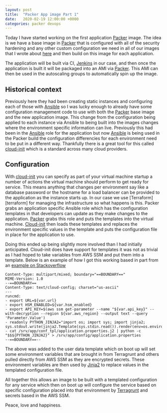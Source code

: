```yaml
---
layout: post
title:  "Packer App image Part 1"
date:   2020-02-19 12:00:00 +0000
categories: packer devops
---
```

Today I have started working on the first application [Packer][packer] image. The idea is we have a base image in
[Packer][packer] that is configured with all of the security hardening and any other custom configuration we need in
all of our images that I wrote about [here][packer-base-image-post] and then build on this image for each application.

The application will be built via CI, [Jenkins][jenkins] in our case, and then once the application is built it will be
packaged into an AMI via [Packer][packer]. This AMI can then be used in the autoscaling groups to automatically spin up
the image.

## Historical context

Previously here they had been creating static instances and configuring each of those with [Ansible][ansible] so I was
lucky enough to already have some configuration management code to use with both the [Packer][packer] base image and
the new application image. This change from the configuration being applied to each instance via Ansible to being
built into the images changes where the environment specific information can live. Previously this had been in the
[Ansible][ansible] role for the application but now [Ansible][ansible] is being used in the Packer build the
configuration differencies for each environment need to be put in a different way. Thankfully there is a great tool for
this called [cloud-init][cloud-init] which is a standard across many cloud providers.

## Configuration

With [cloud-init] you can specify as part of your virtual machine startup a number of actions the virtual machine
should perform to get ready for service. This means anything that changes per environment say like a database password
or the hostname for a load balancer can be provided to the application as the instance starts up. In our case we use
[Terraform][terraform] for managing the infrastructure so what happens is this. Packer grabs an application specific
Ansible role which has the configuration templates in that developers can update as they make changes to the
application. [Packer][packer] grabs this role and puts the templates into the virtual machine. [Cloud-init][cloud-init]
then loads these templates and replaces the environment specific values in the template and puts the configuration file
in place for the application to use.

Doing this ended up being slightly more involved than I had initially anticipated. Cloud-init does have support for
templates it was not as trivial as I had hoped to take variables from AWS SSM and put them into a template. Below is an
example of how I got this working based in part from an [example on Stackoverflow][stackoverflow-example]

    Content-Type: multipart/mixed; boundary="==BOUNDARY=="
    MIME-Version: 1.0
    --==BOUNDARY==
    Content-Type: text/cloud-config; charset="us-ascii"
    ---
    runcmd:
    - export URL=${var.url}
    - export HSM_ENABLED=${var.hsm_enabled}
    - export API_KEY=$(aws ssm get-parameter --name "${var.api_key}" --with-decryption --region ${var.aws_region} --output text --query 'Parameter.Value')
    - readonly PYTHON_JINJA2="import os; import sys; import jinja2; sys.stdout.write(jinja2.Template(sys.stdin.read()).render(env=os.environ))"
    - cat /srv/app/conf_tpl/application.properties.j2 | python -c "$$${PYTHON_JINJA2}" > /srv/app/config/application.properties
    --==BOUNDARY==--

The above was added to the user data template which on boot up will set some environment variables that are brought in
from Terragrunt and others pulled directly from AWS SSM as they are encrypted secrets. These environment variables are
then used by [Jinja2][jinja2] to replace values in the templated configuration file.

All together this allows an image to be built with a templated configuration for any service which then on boot up will
configure the service based on specific configuration placed into that environment by [Terragrunt][terragrunt] and
secrets based in the AWS SSM.

Peace, love and happiness.

[packer]: https://packer.io/
[packer-base-image-post]: https://unicornops.lazzurs.ie/packer/hardening/security/aws/2020/02/14/packer-base-images.html
[ansible]: https://www.ansible.com/
[cloud-init]: https://cloud-init.io/
[stackoverflow-example]: https://stackoverflow.com/questions/25862071/accessing-os-environment-variables-from-jinja2-template
[jinja2]: https://jinja.palletsprojects.com/
[terragrunt]: https://terragrunt.gruntwork.io/
[jenkins]: https://jenkins.io/